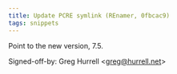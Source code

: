 ```yaml
---
title: Update PCRE symlink (REnamer, 0fbcac9)
tags: snippets
---
```


Point to the new version, 7.5.

Signed-off-by: Greg Hurrell &lt;greg@hurrell.net&gt;
